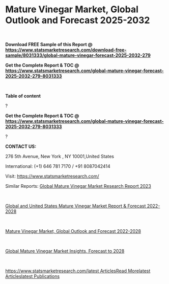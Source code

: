 <h1>Mature Vinegar Market, Global Outlook and Forecast 2025-2032</h1><br/><p><strong>Download FREE Sample of this Report @ <a href="https://www.statsmarketresearch.com/download-free-sample/8031333/global-mature-vinegar-forecast-2025-2032-279">https://www.statsmarketresearch.com/download-free-sample/8031333/global-mature-vinegar-forecast-2025-2032-279</a></strong></p>
 
 
 
 <div><b>Get the Complete Report & TOC @ <a href="https://www.statsmarketresearch.com/global-mature-vinegar-forecast-2025-2032-279-8031333">https://www.statsmarketresearch.com/global-mature-vinegar-forecast-2025-2032-279-8031333</a></b></div>
 
 
 
 <p><br />
 
 <b>Table of content</b></p>
 
 
 
 <p>? </p>
 
 
 
 <div><b>Get the Complete Report & TOC @ <a href="https://www.statsmarketresearch.com/global-mature-vinegar-forecast-2025-2032-279-8031333">https://www.statsmarketresearch.com/global-mature-vinegar-forecast-2025-2032-279-8031333</a></b></div>
 
 
 
 <p>? </p>
 
 
 
 <p><b>CONTACT US:</b><br />
 
 276 5th Avenue, New York , NY 10001,United States<br />
 
 International: (+1) 646 781 7170 / +91 8087042414<br />
 
 Visit: <a href="https://www.statsmarketresearch.com/">https://www.statsmarketresearch.com/</a><br />
 
 Similar Reports: <a href="https://www.statsmarketresearch.com/global-mature-vinegar-forecast-2025-2032-279-8031333">Global Mature Vinegar Market Research Report 2023</a><br />
 
 <br />
 
 <a href="https://www.statsmarketresearch.com/global-mature-vinegar-forecast-2025-2032-279-8031333">Global and United States Mature Vinegar Market Report & Forecast 2022-2028</a><br />
 
 <br />
 
 <a href="https://www.statsmarketresearch.com/global-mature-vinegar-forecast-2025-2032-279-8031333">Mature Vinegar Market, Global Outlook and Forecast 2022-2028</a><br />
 
 <br />
 
 <a href="https://www.statsmarketresearch.com/global-mature-vinegar-forecast-2025-2032-279-8031333">Global Mature Vinegar Market Insights, Forecast to 2028</a><br />
 
 <br />
 
 <a href="https://gyeongbokgung.com">https://www.statsmarketresearch.com/</a><a href="https://hallyeomaritime.com">latest Articles</a><a href="https://jingwansa.com">Read More</a><a href="https://nguoiviet.jp/">latest Articles</a><a href="https://www.intelmarketresearch.com/">latest Publications</a></p>